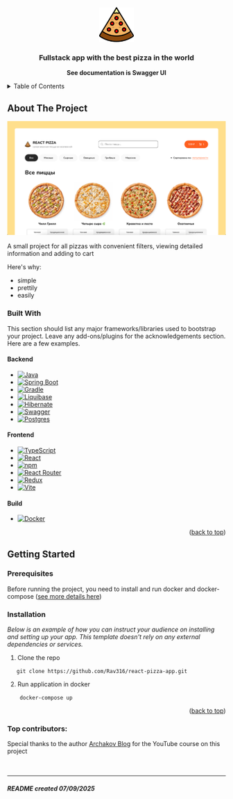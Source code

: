 <a id="readme-top"></a>
<br />
<div align="center">
  <a href="https://github.com/othneildrew/Best-README-Template">
    <img src="readme/project-logo.svg" alt="Logo" width="80" height="80">
  </a>

<h3 align="center">Fullstack app with the best pizza in the world</h3>

  <p align="center">
    <strong>See documentation is Swagger UI</strong>
    </p>
</div>



<!-- TABLE OF CONTENTS -->
<details>
  <summary>Table of Contents</summary>
  <ol>
    <li>
      <a href="#about-the-project">About The Project</a>
      <ul>
        <li><a href="#built-with">Built With</a></li>
      </ul>
    </li>
    <li>
      <a href="#getting-started">Getting Started</a>
      <ul>
        <li><a href="#prerequisites">Prerequisites</a></li>
        <li><a href="#installation">Installation</a></li>
      </ul>
    </li>
    <li><a href="#usage">Usage</a></li>
    <li><a href="#roadmap">Roadmap</a></li>
    <li><a href="#contributing">Contributing</a></li>
    <li><a href="#license">License</a></li>
    <li><a href="#contact">Contact</a></li>
    <li><a href="#acknowledgments">Acknowledgments</a></li>
  </ol>
</details>



<!-- ABOUT THE PROJECT -->
## About The Project

![Product Name Screen Shot](/readme/project-screen.png)


A small project for all pizzas with convenient filters, viewing detailed information and adding to cart

Here's why:
* simple
* prettily
* easily


### Built With

This section should list any major frameworks/libraries used to bootstrap your project. Leave any add-ons/plugins for the acknowledgements section. Here are a few examples.

#### Backend
* 	[![Java](https://img.shields.io/badge/Java-%23ED8B00.svg?logo=openjdk&logoColor=white)](#)
* [![Spring Boot](https://img.shields.io/badge/Spring%20Boot-6DB33F?logo=springboot&logoColor=fff)](#)
* [![Gradle](https://img.shields.io/badge/-Gradle-02303A?style=flat&logo=gradle&logoColor=white)](#)
* [![Liquibase](https://img.shields.io/badge/-Liquibase-2962FF?style=flat&logo=liquibase&logoColor=white)](#)
* [![Hibernate](https://img.shields.io/badge/Hibernate-59666C?logo=hibernate&logoColor=fff)](#)
* [![Swagger](https://img.shields.io/badge/-Swagger-85EA2D?style=flat&logo=swagger&logoColor=white)](#)
* [![Postgres](https://img.shields.io/badge/Postgres-%23316192.svg?logo=postgresql&logoColor=white)](#)

#### Frontend
* [![TypeScript](https://img.shields.io/badge/TypeScript-3178C6?logo=typescript&logoColor=fff)](#)
* [![React](https://img.shields.io/badge/React-%2320232a.svg?logo=react&logoColor=%2361DAFB)](#)
* [![npm](https://img.shields.io/badge/npm-CB3837?logo=npm&logoColor=fff)](#)
* [![React Router](https://img.shields.io/badge/React_Router-CA4245?logo=react-router&logoColor=white)](#)
* [![Redux](https://img.shields.io/badge/Redux-764ABC?logo=redux&logoColor=fff)](#)
* [![Vite](https://img.shields.io/badge/Vite-646CFF?logo=vite&logoColor=fff)](#)

#### Build
* [![Docker](https://img.shields.io/badge/Docker-2496ED?logo=docker&logoColor=fff)](#)


<p align="right">(<a href="#readme-top">back to top</a>)</p>



<!-- GETTING STARTED -->
## Getting Started

### Prerequisites

Before running the project, you need to install and run docker and docker-compose ([see more details here](https://docs.docker.com/engine/install/))

### Installation

_Below is an example of how you can instruct your audience on installing and setting up your app. This template doesn't rely on any external dependencies or services._

1. Clone the repo
```shell
   git clone https://github.com/Rav316/react-pizza-app.git
```
2. Run application in docker
```shell
    docker-compose up
```

<p align="right">(<a href="#readme-top">back to top</a>)</p>

### Top contributors:

Special thanks to the author [Archakov Blog](https://github.com/Archakov06) for the YouTube course on this project
<br>
<br>
<br>
<hr>

##### README created 07/09/2025